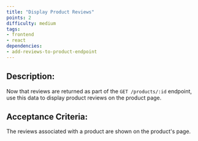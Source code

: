 ```yaml
---
title: "Display Product Reviews"
points: 2
difficulty: medium
tags: 
- frontend
- react
dependencies:
- add-reviews-to-product-endpoint
---
```


## Description:

Now that reviews are returned as part of the `GET /products/:id` endpoint, use this data to display product reviews on the product page.

## Acceptance Criteria:

The reviews associated with a product are shown on the product's page.


